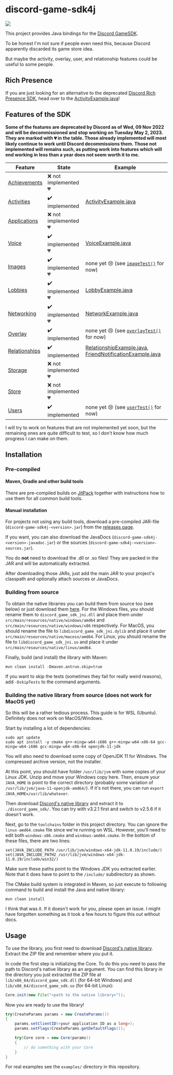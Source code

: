 # discord-game-sdk4j

[![](https://jitpack.io/v/JnCrMx/discord-game-sdk4j.svg)](https://jitpack.io/#JnCrMx/discord-game-sdk4j)

This project provides Java bindings for the
[Discord GameSDK](https://discordapp.com/developers/docs/game-sdk/sdk-starter-guide).

To be honest I'm not sure if people even need this, because Discord apparently discarded its game store idea.

But maybe the activity, overlay, user, and relationship features could be useful to some people.

## Rich Presence

If you are just looking for an alternative to the deprecated [Discord Rich Presence SDK](https://discord.com/developers/docs/rich-presence/how-to),
head over to the [ActivityExample.java](examples/ActivityExample.java)!

## Features of the SDK

**Some of the features are deprecated by Discord as of Wed, 09 Nov 2022 and will be decommissioned and stop working on Tuesday May 2, 2023.
They are marked with :broken_heart: in the table.
Those already implemented will most likely continue to work until Discord decommissions them.
Those not implemented will remains such, as putting work into features which will end working in less than a year does not seem worth it to me.**

| Feature                                                                     | State                                         | Example                                                                                                                                  |
|-----------------------------------------------------------------------------|-----------------------------------------------|------------------------------------------------------------------------------------------------------------------------------------------|
| [Achievements](https://discord.com/developers/docs/game-sdk/achievements)   | :x: not implemented :broken_heart:            |                                                                                                                                          |
| [Activities](https://discord.com/developers/docs/game-sdk/activities)       | :heavy_check_mark: implemented                | [ActivityExample.java](examples/ActivityExample.java)                                                                                    |
| [Applications](https://discord.com/developers/docs/game-sdk/applications)   | :x: not implemented :broken_heart:            |                                                                                                                                          |
| [Voice](https://discord.com/developers/docs/game-sdk/discord-voice)         | :heavy_check_mark: implemented :broken_heart: | [VoiceExample.java](examples/VoiceExample.java)                                                                                          |
| [Images](https://discord.com/developers/docs/game-sdk/images)               | :heavy_check_mark: implemented :broken_heart: | none yet :cry: (see [``imageTest()``](src/test/java/de/jcm/discordgamesdk/DiscordTest.java#L417) for now)                                |
| [Lobbies](https://discord.com/developers/docs/game-sdk/lobbies)             | :heavy_check_mark: implemented :broken_heart: | [LobbyExample.java](examples/LobbyExample.java)                                                                                          |
| [Networking](https://discord.com/developers/docs/game-sdk/networking)       | :heavy_check_mark: implemented :broken_heart: | [NetworkExample.java](examples/NetworkExample.java)                                                                                      |
| [Overlay](https://discord.com/developers/docs/game-sdk/overlay)             | :heavy_check_mark: implemented                | none yet :cry: (see [``overlayTest()``](src/test/java/de/jcm/discordgamesdk/DiscordTest.java#L289) for now)                              |
| [Relationships](https://discord.com/developers/docs/game-sdk/relationships) | :heavy_check_mark: implemented                | [RelationshipExample.java](examples/RelationshipExample.java), [FriendNotificationExample.java](examples/FriendNotificationExample.java) |
| [Storage](https://discord.com/developers/docs/game-sdk/storage)             | :x: not implemented :broken_heart:            |                                                                                                                                          |
| [Store](https://discord.com/developers/docs/game-sdk/store)                 | :x: not implemented :broken_heart:            |                                                                                                                                          |
| [Users](https://discord.com/developers/docs/game-sdk/users)                 | :heavy_check_mark: implemented                | none yet :cry: (see [``userTest()``](src/test/java/de/jcm/discordgamesdk/DiscordTest.java#L216) for now)                                 |

I will try to work on features that are not implemented yet soon,
but the remaining ones are quite difficult to test,
so I don't know how much progress I can make on them.

## Installation 

### Pre-compiled

#### Maven, Gradle and other build tools

There are pre-compiled builds on [JitPack](https://jitpack.io/#JnCrMx/discord-game-sdk4j)
together with instructions how to use them for all common build tools.

#### Manual installation

For projects not using any build tools, download a pre-compiled JAR-file (``discord-game-sdk4j-<version>.jar``)
from the [releases page](https://github.com/JnCrMx/discord-game-sdk4j/releases).

If you want, you can also download the JavaDocs (``discord-game-sdk4j-<version>-javadoc.jar``) or
the sources (``discord-game-sdk4j-<version>-sources.jar``).

You do **not** need to download the .dll or .so files! They are packed in the JAR and will be automatically extracted.

After downloading those JARs, just add the main JAR to your project's classpath and optionally
attach sources or JavaDocs.

### Building from source

To obtain the native libraries you can build them from source too (see below) or just download them [here](https://github.com/JnCrMx/discord-game-sdk4j/releases/tag/v0.5.5).
For the Windows files, you should rename them to `discord_game_sdk_jni.dll` and place them under `src/main/resources/native/windows/amd64`
and `src/main/resources/native/windows/x86` respectively. 
For MacOS, you should rename the file to `libdiscord_game_sdk_jni.dylib` and place it under `src/main/resources/native/macosx/amd64`.
For Linux, you should rename the file to `libdiscord_game_sdk_jni.so` and place it under `src/main/resources/native/linux/amd64`.

Finally, build (and install) the library with Maven:
```shell
mvn clean install -Dmaven.antrun.skip=true
```

If you want to skip the tests (sometimes they fail for really weird reasons), add ``-DskipTests`` to the command arguments.

### Building the native library from source (does not work for MacOS yet)

So this will be a rather tedious process. This guide is for WSL (Ubuntu). Definitely does not work on MacOS/Windows.

Start by installing a lot of dependencies:
```shell
sudo apt update
sudo apt install -y cmake g++-mingw-w64-i686 g++-mingw-w64-x86-64 gcc-mingw-w64-i686 gcc-mingw-w64-x86-64 openjdk-11-jdk
```

You will also need to download some copy of OpenJDK 11 for Windows. The compressed archive version, not the installer.

At this point, you should have folder `/usr/lib/jvm` with some copies of your Linux JDK. Unzip and move your Windows copy here.
Then, ensure your `JAVA_HOME` is point to the correct directory (probably some variation of `/usr/lib/jvm/java-11-openjdk-amd64/`).
If it's not there, you can run `export JAVA_HOME=/usr/lib/whatever`.

Then download [Discord's native library](https://discord.com/developers/docs/game-sdk/sdk-starter-guide)
and extract it to ``./discord_game_sdk/``. You can try with v3.2.1 first and switch to v2.5.6 if it doesn't work.

Next, go to the `toolchains` folder in this project directory. You can ignore the `linux-amd64.cmake` file since we're running on WSL.
However, you'll need to edit both `windows-x86.cmake` and `windows-amd64.cmake`. In the bottom of these files, there are two lines:
```
set(JAVA_INCLUDE_PATH /usr/lib/jvm/windows-x64-jdk-11.0.19/include/)
set(JAVA_INCLUDE_PATH2 /usr/lib/jvm/windows-x64-jdk-11.0.19/include/win32/)
```

Make sure these paths point to the Windows JDK you extracted earlier. Note that it does have to point to the `/include/` subdirectory as shown.

The CMake build system is integrated in Maven, so just execute to following command to
build and install the Java and native library:

```shell script
mvn clean install
```

I think that was it. If it doesn't work for you, please open an issue. I might have forgotten something as it took a few hours to figure this out without docs.

## Usage

To use the library, you first need to download [Discord's native library](https://dl-game-sdk.discordapp.net/2.5.6/discord_game_sdk.zip).
Extract the ZIP file and remember where you put it.

In code the first step is initializing the Core. To do this you need to pass the path to Discord's native library as an argument.
You can find this library in the directory you just extracted the ZIP file at ``lib/x86_64/discord_game_sdk.dll`` (for 64-bit Windows)
and ``lib/x86_64/discord_game_sdk.so`` (for 64-bit Linux):

```java
Core.init(new File("<path to the native library>"));
```

Now you are ready to use the library!

````java
try(CreateParams params = new CreateParams())
{
    params.setClientID(<your application ID as a long>);
    params.setFlags(CreateParams.getDefaultFlags());

    try(Core core = new Core(params))
    {
        // do something with your Core
    }
}
````

For real examples see the ``examples/`` directory in this repository.
